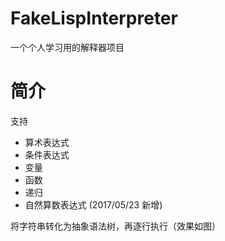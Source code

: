 <!--
 * @Author: your name
 * @Date: 2017-05-26 11:02:18
 * @LastEditTime: 2021-12-23 18:58:22
 * @LastEditors: your name
 * @Description: 打开koroFileHeader查看配置 进行设置: https://github.com/OBKoro1/koro1FileHeader/wiki/%E9%85%8D%E7%BD%AE
 * @FilePath: /study-json-parser-and-interpreter/Interpreter/README.md
-->
# FakeLispInterpreter
一个个人学习用的解释器项目

简介
===

支持
- 算术表达式
- 条件表达式
- 变量
- 函数
- 递归
- 自然算数表达式 (2017/05/23 新增)

将字符串转化为抽象语法树，再逐行执行（效果如图）
